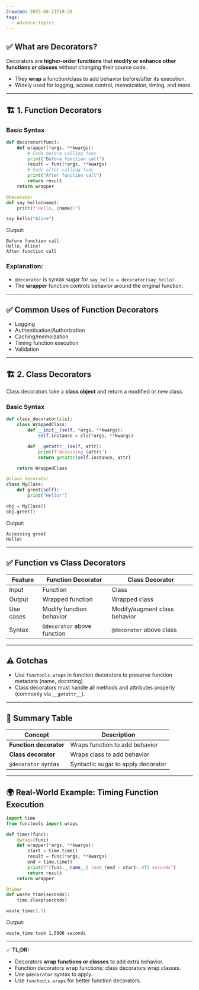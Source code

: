 ```yaml
---
Created: 2025-08-21T19:29
tags:
  - Advance-Topics
---
```

## ✅ **What are Decorators?**

Decorators are **higher-order functions** that **modify or enhance other functions or classes** without changing their source code.

- They **wrap** a function/class to add behavior before/after its execution.
- Widely used for logging, access control, memoization, timing, and more.

---

## 🏗 **1. Function Decorators**

### Basic Syntax

```Python
def decorator(func):
    def wrapper(*args, **kwargs):
        # Code before calling func
        print("Before function call")
        result = func(*args, **kwargs)
        # Code after calling func
        print("After function call")
        return result
    return wrapper

@decorator
def say_hello(name):
    print(f"Hello, {name}!")

say_hello("Alice")
```

Output:

```Plain
Before function call
Hello, Alice!
After function call
```

### Explanation:

- `@decorator` is syntax sugar for `say_hello = decorator(say_hello)`.
- The **wrapper** function controls behavior around the original function.

---

## ✅ **Common Uses of Function Decorators**

- Logging
- Authentication/Authorization
- Caching/memoization
- Timing function execution
- Validation

---

## 🏗 **2. Class Decorators**

Class decorators take a **class object** and return a modified or new class.

### Basic Syntax

```Python
def class_decorator(cls):
    class WrappedClass:
        def __init__(self, *args, **kwargs):
            self.instance = cls(*args, **kwargs)

        def __getattr__(self, attr):
            print(f"Accessing {attr}")
            return getattr(self.instance, attr)

    return WrappedClass

@class_decorator
class MyClass:
    def greet(self):
        print("Hello!")

obj = MyClass()
obj.greet()
```

Output:

```Plain
Accessing greet
Hello!
```

---

## ✅ **Function vs Class Decorators**

|Feature|Function Decorator|Class Decorator|
|---|---|---|
|Input|Function|Class|
|Output|Wrapped function|Wrapped class|
|Use cases|Modify function behavior|Modify/augment class behavior|
|Syntax|`@decorator` above function|`@decorator` above class|

---

## ⚠️ **Gotchas**

- Use `functools.wraps` in function decorators to preserve function metadata (name, docstring).
- Class decorators must handle all methods and attributes properly (commonly via `__getattr__`).

---

## 📌 **Summary Table**

|Concept|Description|
|---|---|
|**Function decorator**|Wraps function to add behavior|
|**Class decorator**|Wraps class to add behavior|
|`@decorator` syntax|Syntactic sugar to apply decorator|

---

## 🌍 **Real-World Example: Timing Function Execution**

```Python
import time
from functools import wraps

def timer(func):
    @wraps(func)
    def wrapper(*args, **kwargs):
        start = time.time()
        result = func(*args, **kwargs)
        end = time.time()
        print(f"{func.__name__} took {end - start:.4f} seconds")
        return result
    return wrapper

@timer
def waste_time(seconds):
    time.sleep(seconds)

waste_time(1.5)
```

Output:

```Plain
waste_time took 1.5008 seconds
```

---

✅ **TL;DR:**

- Decorators **wrap functions or classes** to add extra behavior.
- Function decorators wrap functions; class decorators wrap classes.
- Use `@decorator` syntax to apply.
- Use `functools.wraps` for better function decorators.